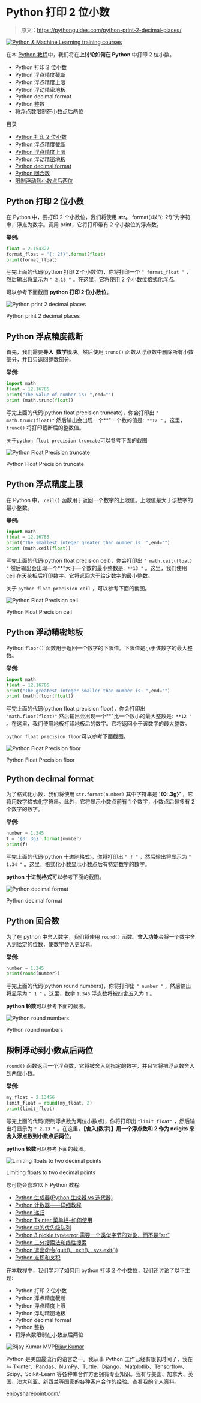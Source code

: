 # Python 打印 2 位小数

> 原文：<https://pythonguides.com/python-print-2-decimal-places/>

[![Python & Machine Learning training courses](img/49ec9c6da89a04c9f45bab643f8c765c.png)](https://sharepointsky.teachable.com/p/python-and-machine-learning-training-course)

在本 [Python 教程](https://pythonguides.com/python-programming-for-the-absolute-beginner/)中，我们将在**上讨论如何在 Python** 中打印 2 位小数。

*   Python 打印 2 位小数
*   Python 浮点精度截断
*   Python 浮点精度上限
*   Python 浮动精密地板
*   Python decimal format
*   Python 整数
*   将浮点数限制在小数点后两位

目录

[](#)

*   [Python 打印 2 位小数](#Python_print_2_decimal_places "Python print 2 decimal places")
*   [Python 浮点精度截断](#Python_float_precision_truncate "Python float precision truncate")
*   [Python 浮点精度上限](#Python_float_precision_ceil "Python float precision ceil")
*   [Python 浮动精密地板](#Python_float_precision_floor "Python float precision floor")
*   [Python decimal format](#Python_decimal_format "Python decimal format")
*   [Python 回合数](#Python_round_numbers "Python round numbers")
*   [限制浮动到小数点后两位](#Limiting_floats_to_two_decimal_points "Limiting floats to two decimal points")

## Python 打印 2 位小数

在 Python 中，要打印 2 个小数位，我们将使用 **str。** format()以“{:.2f}”为字符串，浮点为数字。调用 print，它将打印带有 2 个小数位的浮点数。

**举例:**

```py
float = 2.154327
format_float = "{:.2f}".format(float)
print(format_float)
```

写完上面的代码(python 打印 2 个小数位)，你将打印一个 `" format_float "` ，然后输出将显示为 `" 2.15 "` 。在这里，它将使用 2 个小数位格式化浮点。

可以参考下面截图 **python 打印 2 位小数位**。

![Python print 2 decimal places](img/e8e31a4277164041158c928763ffcfd8.png "Python print 2 decimal places")

Python print 2 decimal places

## Python 浮点精度截断

首先，我们需要**导入` `数学**模块。然后使用 `trunc()` 函数从浮点数中删除所有小数部分，并且只返回整数部分。

**举例:**

```py
import math
float = 12.16785
print("The value of number is: ",end="")
print (math.trunc(float))
```

写完上面的代码(python float precision truncate)，你会打印出 `" math.trunc(float)"` 然后输出会出现一个**"一个数的值是:` **12 "` 。这里， `trunc()` 将打印截断后的整数值。

关于`python float precision truncate`可以参考下面的截图

![Python Float Precision truncate](img/c55b2e15a4d2477cb7e55cd25112289c.png "Python Float Precision truncate")

Python Float Precision truncate

## Python 浮点精度上限

在 Python 中， `ceil()` 函数用于返回一个数字的上限值。上限值是大于该数字的最小整数。

**举例:**

```py
import math
float = 12.16785
print("The smallest integer greater than number is: ",end="")
print (math.ceil(float))
```

写完上面的代码(python float precision ceil)，你会打印出 `" math.ceil(float) "` 然后输出会出现一个**"大于一个数的最小整数是:` **13 "` 。这里，我们使用 ceil 在天花板后打印数字。它将返回大于给定数字的最小整数。

关于 `python float precision ceil` ，可以参考下面的截图。

![Python Float Precision ceil](img/49d1123dd608b2f3dd174a169e2f8a46.png "Python Float Precision ceil")

Python Float Precision ceil

## Python 浮动精密地板

Python `floor()` 函数用于返回一个数字的下限值。下限值是小于该数字的最大整数。

**举例:**

```py
import math
float = 12.16785
print("The greatest integer smaller than number is: ",end="")
print (math.floor(float))
```

写完上面的代码(python float precision floor)，你会打印出 `"math.floor(float)"` 然后输出会出现一个**"比一个数小的最大整数是:` **12 "` 。在这里，我们使用地板打印地板后的数字。它将返回小于该数字的最大整数。

`python float precision floor`可以参考下面截图。

![Python Float Precision floor](img/f798d1f84cf92d891c6e68725ea3ba3d.png "Python Float Precision floor")

Python Float Precision floor

## Python decimal format

为了格式化小数，我们将使用 `str.format(number)` 其中字符串是 **'{0:.3g}'** ，它将用数字格式化字符串。此外，它将显示小数点前有 1 个数字，小数点后最多有 2 个数字的数字。

**举例:**

```py
number = 1.345
f = '{0:.3g}'.format(number)
print(f)
```

写完上面的代码(python 十进制格式)，你将打印出 `" f "` ，然后输出将显示为 `" 1.34 "` 。这里，格式化小数显示小数点后有特定数字的数字。

**python 十进制格式**可以参考下面的截图。

![Python decimal format](img/7ce28e80261cdb83910c188a2d605cf0.png "Python decimal format")

Python decimal format

## Python 回合数

为了在 python 中舍入数字，我们将使用 `round()` 函数。**舍入功能**会将一个数字舍入到给定的位数，使数字舍入更容易。

**举例:**

```py
number = 1.345
print(round(number))
```

写完上面的代码(python round numbers)，你将打印出 `" number "` ，然后输出将显示为 `" 1 "` 。这里，数字 `1.345` 浮点数将被四舍五入为 `1` 。

**python 轮数**可以参考下面的截图。

![Python round numbers](img/9b215fc92acb36e3c207ba82f9278c4e.png "Python round numbers")

Python round numbers

## 限制浮动到小数点后两位

`round()` 函数返回一个浮点数，它将被舍入到指定的数字，并且它将把浮点数舍入到两位小数。

**举例:**

```py
my_float = 2.13456
limit_float = round(my_float, 2)
print(limit_float)
```

写完上面的代码(限制浮点数为两位小数点)，你将打印出 `"limit_float"` ，然后输出将显示为 `" 2.13 "` 。在这里，**【舍入(数字)】用一个浮点数和 2 作为 ndigits 来舍入浮点数到小数点后两位。**

**python 轮数**可以参考下面的截图。

![Limiting floats to two decimal points](img/289efc1e1c0db5875da6d1c6bfe7c499.png "Limiting floats to two decimal points")

Limiting floats to two decimal points

您可能会喜欢以下 Python 教程:

*   [Python 生成器(Python 生成器 vs 迭代器)](https://pythonguides.com/python-generators/)
*   [Python 计数器——详细教程](https://pythonguides.com/python-counter/)
*   [Python 递归](https://pythonguides.com/python-recursion/)
*   [Python Tkinter 菜单栏–如何使用](https://pythonguides.com/python-tkinter-menu-bar/)
*   [Python 中的优先级队列](https://pythonguides.com/priority-queue-in-python/)
*   [Python 3 pickle typeerror 需要一个类似字节的对象，而不是“str”](https://pythonguides.com/python-3-pickle-typeerror-a-bytes-like-object-is-required-not-str/)
*   [Python 二分搜索法和线性搜索](https://pythonguides.com/python-binary-search/)
*   [Python 退出命令(quit()、exit()、sys.exit())](https://pythonguides.com/python-exit-command/)
*   [Python 点积和叉积](https://pythonguides.com/python-dot-product/)

在本教程中，我们学习了如何用 python 打印 2 个小数位，我们还讨论了以下主题:

*   Python 打印 2 位小数
*   Python 浮点精度截断
*   Python 浮点精度上限
*   Python 浮动精密地板
*   Python decimal format
*   Python 整数
*   将浮点数限制在小数点后两位

![Bijay Kumar MVP](img/9cb1c9117bcc4bbbaba71db8d37d76ef.png "Bijay Kumar MVP")[Bijay Kumar](https://pythonguides.com/author/fewlines4biju/)

Python 是美国最流行的语言之一。我从事 Python 工作已经有很长时间了，我在与 Tkinter、Pandas、NumPy、Turtle、Django、Matplotlib、Tensorflow、Scipy、Scikit-Learn 等各种库合作方面拥有专业知识。我有与美国、加拿大、英国、澳大利亚、新西兰等国家的各种客户合作的经验。查看我的个人资料。

[enjoysharepoint.com/](https://enjoysharepoint.com/)[](https://www.facebook.com/fewlines4biju "Facebook")[](https://www.linkedin.com/in/fewlines4biju/ "Linkedin")[](https://twitter.com/fewlines4biju "Twitter")